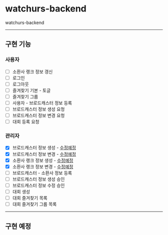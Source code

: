 # watchurs-backend

watchurs-backend

---

## 구현 기능

### 사용자

- [ ] 소환사 랭크 정보 갱신
- [ ] 로그인
- [ ] 로그아웃
- [ ] 즐겨찾기 기본 - 토글
- [ ] 즐겨찾기 그룹
- [ ] 사용자 - 브로드캐스터 정보 등록
- [ ] 브로드캐스터 정보 생성 요청
- [ ] 브로드캐스터 정보 변경 요청
- [ ] 대회 등록 요청

### 관리자

- [x] 브로드캐스터 정보 생성 - [수정예정](https://github.com/Nanjae/watchurs-backend/blob/master/src/api/Broadcaster\setBroadcaster\setBroadcaster.js)
- [x] 브로드캐스터 정보 변경 - [수정예정](https://github.com/Nanjae/watchurs-backend/blob/master/src/api/Broadcaster\setBroadcaster\setBroadcaster.js)
- [x] 소환사 랭크 정보 생성 - [수정예정](https://github.com/Nanjae/watchurs-backend/blob/master/src/api/Summoner/setSummoner/setSummoner.js)
- [x] 소환사 랭크 정보 변경 - [수정예정](https://github.com/Nanjae/watchurs-backend/blob/master/src/api/Summoner/setSummoner/setSummoner.js)
- [ ] 브로드캐스터 - 소환사 정보 등록
- [ ] 브로드캐스터 정보 생성 승인
- [ ] 브로드캐스터 정보 수정 승인
- [ ] 대회 생성
- [ ] 대회 즐겨찾기 목록
- [ ] 대회 즐겨찾기 그룹 목록

---

## 구현 예정
